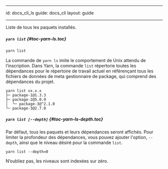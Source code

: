 * * *

id: docs_cli_ls guide: docs_cli layout: guide

* * *

<p class="lead">Liste de tous les paquets installés.</p>

##### `yarn list` [](#toc-yarn-ls){#toc-yarn-ls.toc}

```sh
yarn list
```

La commande de `yarn ls` imite le comportement de Unix attendu de l’inscription. Dans Yarn, la commande `list` répertorie toutes les dépendances pour le répertoire de travail actuel en référençant tous les fichiers de données de meta gestionnaire de package, qui comprend des dépendances du projet.

    yarn list vx.x.x
    ├─ package-1@1.3.3
    ├─ package-2@5.0.9
    │  └─ package-3@^2.1.0
    └─ package-3@2.7.0
    

##### `yarn list [--depth]` [](#toc-yarn-ls-depth){#toc-yarn-ls-depth.toc}

Par défaut, tous les paquets et leurs dépendances seront affichés. Pour limiter la profondeur des dépendances, vous pouvez ajouter l'option, `--depth`, ainsi que le niveau désiré pour la commande `list`.

    yarn list --depth=0
    

N’oubliez pas, les niveaux sont indexées sur zéro.